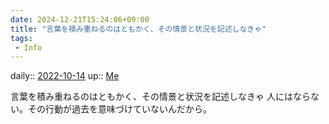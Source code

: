 ```yaml
---
date: 2024-12-21T15:24:06+09:00
title: "言葉を積み重ねるのはともかく、その情景と状況を記述しなきゃ"
tags:
 - Info
---
```


daily:: [2022-10-14](Daily_Note/2022-10-14.md)
up:: [Me](../Bar/Novel/Chaos/Me.md)

言葉を積み重ねるのはともかく、その情景と状況を記述しなきゃ
人にはならない。その行動が過去を意味づけていないんだから。